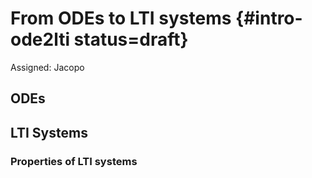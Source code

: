 # From ODEs to LTI systems {#intro-ode2lti status=draft}

Assigned: Jacopo

## ODEs

## LTI Systems

### Properties of LTI systems
